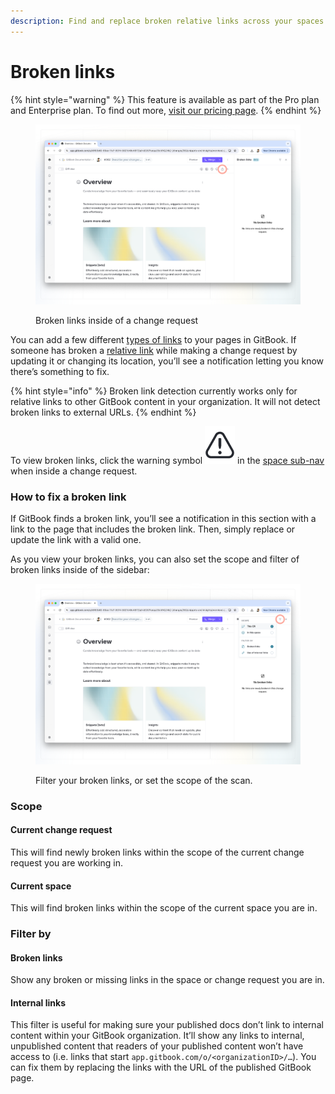 ```yaml
---
description: Find and replace broken relative links across your spaces.
---
```


# Broken links

{% hint style="warning" %}
This feature is available as part of the Pro plan and Enterprise plan. To find out more, [visit our pricing page](https://www.gitbook.com/pricing).
{% endhint %}

<figure><img src="../.gitbook/assets/broken-links.png" alt=""><figcaption><p>Broken links inside of a change request</p></figcaption></figure>

You can add a few different [types of links](../content-editor/editing-content/inline.md#links) to your pages in GitBook. If someone has broken a [relative link](../content-editor/editing-content/inline.md#relative-links) while making a change request by updating it or changing its location, you’ll see a notification letting you know there’s something to fix.

{% hint style="info" %}
Broken link detection currently works only for relative links to other GitBook content in your organization. It will not detect broken links to external URLs.
{% endhint %}

To view broken links, click the warning symbol <picture><source srcset="../.gitbook/assets/broken-link-warning-dark.png" media="(prefers-color-scheme: dark)"><img src="../.gitbook/assets/broken-link-warning-light.png" alt="" data-size="line"></picture> in the [space sub-nav](../content-editor/editor/navigation.md#space-header-and-sub-navigation) when inside a change request.

### How to fix a broken link

If GitBook finds a broken link, you’ll see a notification in this section with a link to the page that includes the broken link. Then, simply replace or update the link with a valid one.

As you view your broken links, you can also set the scope and filter of broken links inside of the sidebar:

<figure><img src="../.gitbook/assets/broken-links-filter.png" alt=""><figcaption><p>Filter your broken links, or set the scope of the scan.</p></figcaption></figure>

### Scope

#### Current change request

This will find newly broken links within the scope of the current change request you are working in.

#### Current space

This will find broken links within the scope of the current space you are in.

### Filter by

#### Broken links

Show any broken or missing links in the space or change request you are in.

#### Internal links

This filter is useful for making sure your published docs don’t link to internal content within your GitBook organization. It’ll show any links to internal, unpublished content that readers of your published content won’t have access to (i.e. links that start `app.gitbook.com/o/<organizationID>/…`). You can fix them by replacing the links with the URL of the published GitBook page.

